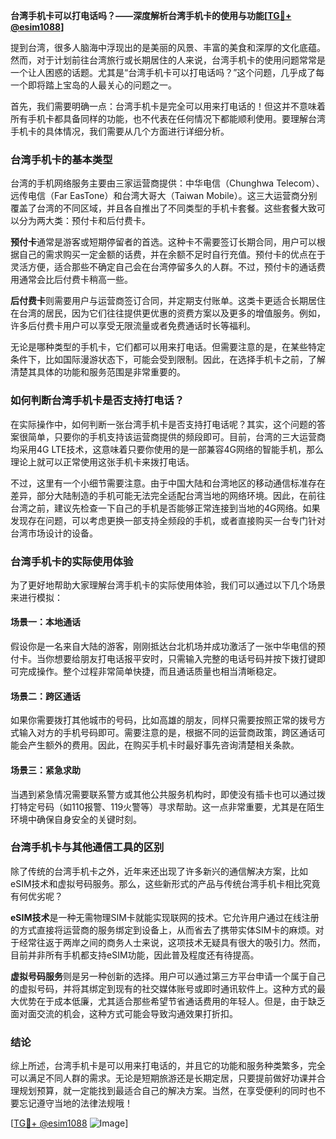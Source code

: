 **台湾手机卡可以打电话吗？——深度解析台湾手机卡的使用与功能[[TG💪+ @esim1088](https://t.me/s/esim1088)]**

提到台湾，很多人脑海中浮现出的是美丽的风景、丰富的美食和深厚的文化底蕴。然而，对于计划前往台湾旅行或长期居住的人来说，台湾手机卡的使用问题常常是一个让人困惑的话题。尤其是“台湾手机卡可以打电话吗？”这个问题，几乎成了每一个即将踏上宝岛的人最关心的问题之一。

首先，我们需要明确一点：台湾手机卡是完全可以用来打电话的！但这并不意味着所有手机卡都具备同样的功能，也不代表在任何情况下都能顺利使用。要理解台湾手机卡的具体情况，我们需要从几个方面进行详细分析。

### 台湾手机卡的基本类型

台湾的手机网络服务主要由三家运营商提供：中华电信（Chunghwa Telecom）、远传电信（Far EasTone）和台湾大哥大（Taiwan Mobile）。这三大运营商分别覆盖了台湾的不同区域，并且各自推出了不同类型的手机卡套餐。这些套餐大致可以分为两大类：预付卡和后付费卡。

**预付卡**通常是游客或短期停留者的首选。这种卡不需要签订长期合同，用户可以根据自己的需求购买一定金额的话费，并在余额不足时自行充值。预付卡的优点在于灵活方便，适合那些不确定自己会在台湾停留多久的人群。不过，预付卡的通话费用通常会比后付费卡稍高一些。

**后付费卡**则需要用户与运营商签订合同，并定期支付账单。这类卡更适合长期居住在台湾的居民，因为它们往往提供更优惠的资费方案以及更多的增值服务。例如，许多后付费卡用户可以享受无限流量或者免费通话时长等福利。

无论是哪种类型的手机卡，它们都可以用来打电话。但需要注意的是，在某些特定条件下，比如国际漫游状态下，可能会受到限制。因此，在选择手机卡之前，了解清楚其具体的功能和服务范围是非常重要的。

### 如何判断台湾手机卡是否支持打电话？

在实际操作中，如何判断一张台湾手机卡是否支持打电话呢？其实，这个问题的答案很简单，只要你的手机支持该运营商提供的频段即可。目前，台湾的三大运营商均采用4G LTE技术，这意味着只要你使用的是一部兼容4G网络的智能手机，那么理论上就可以正常使用这张手机卡来拨打电话。

不过，这里有一个小细节需要注意。由于中国大陆和台湾地区的移动通信标准存在差异，部分大陆制造的手机可能无法完全适配台湾当地的网络环境。因此，在前往台湾之前，建议先检查一下自己的手机是否能够正常连接到当地的4G网络。如果发现存在问题，可以考虑更换一部支持全频段的手机，或者直接购买一台专门针对台湾市场设计的设备。

### 台湾手机卡的实际使用体验

为了更好地帮助大家理解台湾手机卡的实际使用体验，我们可以通过以下几个场景来进行模拟：

#### 场景一：本地通话
假设你是一名来自大陆的游客，刚刚抵达台北机场并成功激活了一张中华电信的预付卡。当你想要给朋友打电话报平安时，只需输入完整的电话号码并按下拨打键即可完成操作。整个过程非常简单快捷，而且通话质量也相当清晰稳定。

#### 场景二：跨区通话
如果你需要拨打其他城市的号码，比如高雄的朋友，同样只需要按照正常的拨号方式输入对方的手机号码即可。需要注意的是，根据不同的运营商政策，跨区通话可能会产生额外的费用。因此，在购买手机卡时最好事先咨询清楚相关条款。

#### 场景三：紧急求助
当遇到紧急情况需要联系警方或其他公共服务机构时，即使没有插卡也可以通过拨打特定号码（如110报警、119火警等）寻求帮助。这一点非常重要，尤其是在陌生环境中确保自身安全的关键时刻。

### 台湾手机卡与其他通信工具的区别

除了传统的台湾手机卡之外，近年来还出现了许多新兴的通信解决方案，比如eSIM技术和虚拟号码服务。那么，这些新形式的产品与传统台湾手机卡相比究竟有何优劣呢？

**eSIM技术**是一种无需物理SIM卡就能实现联网的技术。它允许用户通过在线注册的方式直接将运营商的服务绑定到设备上，从而省去了携带实体SIM卡的麻烦。对于经常往返于两岸之间的商务人士来说，这项技术无疑具有很大的吸引力。然而，目前并非所有手机都支持eSIM功能，因此普及程度还有待提高。

**虚拟号码服务**则是另一种创新的选择。用户可以通过第三方平台申请一个属于自己的虚拟号码，并将其绑定到现有的社交媒体账号或即时通讯软件上。这种方式的最大优势在于成本低廉，尤其适合那些希望节省通话费用的年轻人。但是，由于缺乏面对面交流的机会，这种方式可能会导致沟通效果打折扣。

### 结论

综上所述，台湾手机卡是可以用来打电话的，并且它的功能和服务种类繁多，完全可以满足不同人群的需求。无论是短期旅游还是长期定居，只要提前做好功课并合理规划预算，就一定能找到最适合自己的解决方案。当然，在享受便利的同时也不要忘记遵守当地的法律法规哦！

[[TG💪+ @esim1088](https://t.me/s/esim1088) ![Image](https://i.postimg.cc/4NQfJmqS/Snipaste-2025-05-13-00-14-12.png)]